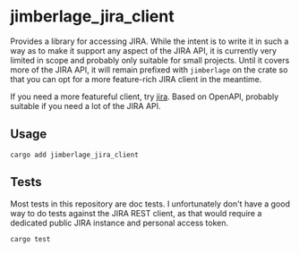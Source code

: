 # jimberlage_jira_client

Provides a library for accessing JIRA.  While the intent is to write it in such a way as to make it support any aspect of the JIRA API, it is currently very limited in scope and probably only suitable for small projects.  Until it covers more of the JIRA API, it will remain prefixed with `jimberlage` on the crate so that you can opt for a more feature-rich JIRA client in the meantime.

If you need a more featureful client, try [jira](https://crates.io/crates/jira).  Based on OpenAPI, probably suitable if you need a lot of the JIRA API.

## Usage

```
cargo add jimberlage_jira_client
```

## Tests

Most tests in this repository are doc tests.  I unfortunately don't have a good way to do tests against the JIRA REST client, as that would require a dedicated public JIRA instance and personal access token.

```
cargo test
```
